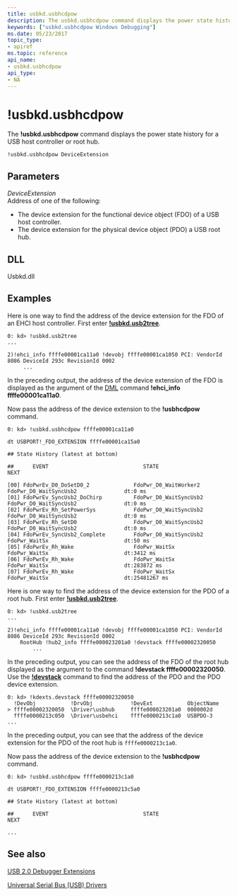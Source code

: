 ```yaml
---
title: usbkd.usbhcdpow
description: The usbkd.usbhcdpow command displays the power state history for a USB host controller or root hub.
keywords: ["usbkd.usbhcdpow Windows Debugging"]
ms.date: 05/23/2017
topic_type:
- apiref
ms.topic: reference
api_name:
- usbkd.usbhcdpow
api_type:
- NA
---
```


# !usbkd.usbhcdpow


The **!usbkd.usbhcdpow** command displays the power state history for a USB host controller or root hub.

```dbgcmd
!usbkd.usbhcdpow DeviceExtension
```

## <span id="ddk__devobj_dbg"></span><span id="DDK__DEVOBJ_DBG"></span>Parameters


<span id="_______DeviceExtension______"></span><span id="_______deviceextension______"></span><span id="_______DEVICEEXTENSION______"></span> *DeviceExtension*   
Address of one of the following:

-   The device extension for the functional device object (FDO) of a USB host controller.
-   The device extension for the physical device object (PDO) a USB root hub.

## <span id="DLL"></span><span id="dll"></span>DLL


Usbkd.dll

## Examples

Here is one way to find the address of the device extension for the FDO of an EHCI host controller. First enter [**!usbkd.usb2tree**](-usbkd-usb2tree.md).

```dbgcmd
0: kd> !usbkd.usb2tree
...

2)!ehci_info ffffe00001ca11a0 !devobj ffffe00001ca1050 PCI: VendorId 8086 DeviceId 293c RevisionId 0002 
     ...
```

In the preceding output, the address of the device extension of the FDO is displayed as the argument of the [DML](../debugger/debugger-markup-language-commands.md) command **!ehci\_info ffffe00001ca11a0**.

Now pass the address of the device extension to the **!usbhcdpow** command.

```dbgcmd
0: kd> !usbkd.usbhcdpow ffffe00001ca11a0

dt USBPORT!_FDO_EXTENSION ffffe00001ca15a0

## State History (latest at bottom)

##      EVENT                              STATE                              NEXT

[00] FdoPwrEv_D0_DoSetD0_2              FdoPwr_D0_WaitWorker2              FdoPwr_D0_WaitSyncUsb2               dt:0 ms
[01] FdoPwrEv_SyncUsb2_DoChirp          FdoPwr_D0_WaitSyncUsb2             FdoPwr_D0_WaitSyncUsb2               dt:0 ms
[02] FdoPwrEv_Rh_SetPowerSys            FdoPwr_D0_WaitSyncUsb2             FdoPwr_D0_WaitSyncUsb2               dt:0 ms
[03] FdoPwrEv_Rh_SetD0                  FdoPwr_D0_WaitSyncUsb2             FdoPwr_D0_WaitSyncUsb2               dt:0 ms
[04] FdoPwrEv_SyncUsb2_Complete         FdoPwr_D0_WaitSyncUsb2             FdoPwr_WaitSx                        dt:50 ms
[05] FdoPwrEv_Rh_Wake                   FdoPwr_WaitSx                      FdoPwr_WaitSx                        dt:3412 ms
[06] FdoPwrEv_Rh_Wake                   FdoPwr_WaitSx                      FdoPwr_WaitSx                        dt:283872 ms
[07] FdoPwrEv_Rh_Wake                   FdoPwr_WaitSx                      FdoPwr_WaitSx                        dt:25481267 ms
```

Here is one way to find the address of the device extension for the PDO of a root hub. First enter [**!usbkd.usb2tree**](-usbkd-usb2tree.md).

```dbgcmd
0: kd> !usbkd.usb2tree
...

2)!ehci_info ffffe00001ca11a0 !devobj ffffe00001ca1050 PCI: VendorId 8086 DeviceId 293c RevisionId 0002 
    RootHub !hub2_info ffffe000023201a0 !devstack ffffe00002320050
        ...
```

In the preceding output, you can see the address of the FDO of the root hub displayed as the argument to the command **!devstack ffffe00002320050**. Use the [**!devstack**](-devstack.md) command to find the address of the PDO and the PDO device extension.

```dbgcmd
0: kd> !kdexts.devstack ffffe00002320050
  !DevObj           !DrvObj            !DevExt           ObjectName
> ffffe00002320050  \Driver\usbhub     ffffe000023201a0  0000002d
  ffffe0000213c050  \Driver\usbehci    ffffe0000213c1a0  USBPDO-3
...
```

In the preceding output, you can see that the address of the device extension for the PDO of the root hub is `ffffe0000213c1a0`.

Now pass the address of the device extension to the **!usbhcdpow** command.

```dbgcmd
0: kd> !usbkd.usbhcdpow ffffe0000213c1a0

dt USBPORT!_FDO_EXTENSION ffffe0000213c5a0

## State History (latest at bottom)

##      EVENT                              STATE                              NEXT

...
```

## <span id="see_also"></span>See also


[USB 2.0 Debugger Extensions](usb-2-0-extensions.md)

[Universal Serial Bus (USB) Drivers](../usbcon/index.md)

 

